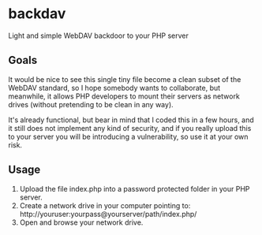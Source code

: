 backdav
=======

Light and simple WebDAV backdoor to your PHP server

Goals
-----

It would be nice to see this single tiny file become a clean subset 
of the WebDAV standard, so I hope somebody wants to collaborate, 
but meanwhile, it allows PHP developers to mount their servers as 
network drives (without pretending to be clean in any way).

It's already functional, but bear in mind that I coded this in a 
few hours, and it still does not implement any kind of security,
and if you really upload this to your server you will be introducing
a vulnerability, so use it at your own risk.

Usage
-----

1. Upload the file index.php into a password protected folder in your 
PHP server.
2. Create a network drive in your computer pointing to: 
   http://youruser:yourpass@yourserver/path/index.php/
3. Open and browse your network drive.
